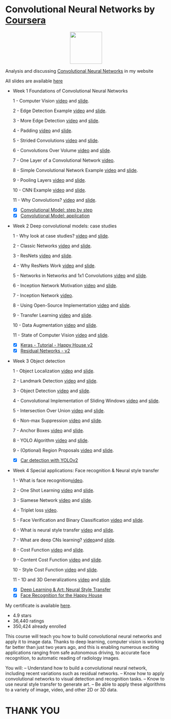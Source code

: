 # Convolutional Neural Networks by [Coursera](https://www.coursera.org/learn/convolutional-neural-networks)

<p align="center"><img width="100" src="https://mindfieldconsulting.com/wp-content/uploads/2018/07/coursera-logo.png" />  </p>

Analysis and discussing [Convolutional Neural Networks](http://www.armanbehnam.com/about-me/education/coursera-cnn/) in my website

All slides are available [here](https://github.com/ArmanBehnam/Courses/tree/master/Coursera/Convolutional%20Neural%20Networks/Slides)

- Week 1 Foundations of Convolutional Neural Networks

  1 - Computer Vision [video](https://www.youtube.com/watch?v=ArPaAX_PhIs&list=PLkDaE6sCZn6Gl29AoE31iwdVwSG-KnDzF&index=1) and [slide](https://github.com/ArmanBehnam/Courses/blob/master/Coursera/Convolutional%20Neural%20Networks/Slides/1%20-%20Computer%20Vision.pdf).
  
  2 - Edge Detection Example [video](https://www.youtube.com/watch?v=XuD4C8vJzEQ&list=PLkDaE6sCZn6Gl29AoE31iwdVwSG-KnDzF&index=2) and [slide](https://github.com/ArmanBehnam/Courses/blob/master/Coursera/Convolutional%20Neural%20Networks/Slides/2%20-%20Edge%20Detection%20Example.pdf).
  
  3 - More Edge Detection [video](https://www.youtube.com/watch?v=am36dePheDc&list=PLkDaE6sCZn6Gl29AoE31iwdVwSG-KnDzF&index=3) and [slide](https://github.com/ArmanBehnam/Courses/blob/master/Coursera/Convolutional%20Neural%20Networks/Slides/3%20-%20More%20Edge%20Detection.pdf).
  
  4 - Padding [video](https://www.youtube.com/watch?v=smHa2442Ah4&list=PLkDaE6sCZn6Gl29AoE31iwdVwSG-KnDzF&index=4) and [slide](https://github.com/ArmanBehnam/Courses/blob/master/Coursera/Convolutional%20Neural%20Networks/Slides/4%20-%20Padding.pdf).
  
  5 - Strided Convolutions [video](https://www.youtube.com/watch?v=tQYZaDn_kSg&list=PLkDaE6sCZn6Gl29AoE31iwdVwSG-KnDzF&index=5) and [slide](https://github.com/ArmanBehnam/Courses/blob/master/Coursera/Convolutional%20Neural%20Networks/Slides/5%20-%20Strided%20Convolutions.pdf).
  
  6 - Convolutions Over Volume [video](https://www.youtube.com/watch?v=KTB_OFoAQcc&list=PLkDaE6sCZn6Gl29AoE31iwdVwSG-KnDzF&index=6) and [slide](https://github.com/ArmanBehnam/Courses/blob/master/Coursera/Convolutional%20Neural%20Networks/Slides/6%20-%20Convolutions%20Over%20Volume.pdf).
  
  7 - One Layer of a Convolutional Network [video](https://www.youtube.com/watch?v=jPOAS7uCODQ&list=PLkDaE6sCZn6Gl29AoE31iwdVwSG-KnDzF&index=7).
  
  8 - Simple Convolutional Network Example [video](https://www.youtube.com/watch?v=3PyJA9AfwSk&list=PLkDaE6sCZn6Gl29AoE31iwdVwSG-KnDzF&index=8) and [slide](https://github.com/ArmanBehnam/Courses/blob/master/Coursera/Convolutional%20Neural%20Networks/Slides/8%20-%20Simple%20Convolutional%20Network%20Example.pdf). 
  
  9 - Pooling Layers [video](https://www.youtube.com/watch?v=8oOgPUO-TBY&list=PLkDaE6sCZn6Gl29AoE31iwdVwSG-KnDzF&index=9) and [slide](https://github.com/ArmanBehnam/Courses/blob/master/Coursera/Convolutional%20Neural%20Networks/Slides/9%20-%20Pooling%20Layers.pdf).
  
  10 - CNN Example [video](https://www.youtube.com/watch?v=bXJx7y51cl0&list=PLkDaE6sCZn6Gl29AoE31iwdVwSG-KnDzF&index=10) and [slide](https://github.com/ArmanBehnam/Courses/blob/master/Coursera/Convolutional%20Neural%20Networks/Slides/10%20-%20CNN%20Example.pdf).
 
  11 - Why Convolutions? [video](https://www.youtube.com/watch?v=ay3zYUeuyhU&list=PLkDaE6sCZn6Gl29AoE31iwdVwSG-KnDzF&index=11) and [slide](https://github.com/ArmanBehnam/Courses/blob/master/Coursera/Convolutional%20Neural%20Networks/Slides/11%20-%20Why%20Convolutions.pdf).
 
  - [x] [Convolutional Model: step by step](https://github.com/ArmanBehnam/Courses/tree/master/Coursera/Convolutional%20Neural%20Networks/Week%201%20PA%201%20Convolution%20model%20-%20Step%20by%20Step%20-%20v2)
  - [x] [Convolutional Model: application](https://github.com/ArmanBehnam/Courses/tree/master/Coursera/Convolutional%20Neural%20Networks/Week%201%20PA%202%20Convolution%20model%20-%20Application%20-%20v1)

- Week 2 Deep convolutional models: case studies

  1 - Why look at case studies? [video](https://www.youtube.com/watch?v=ArPaAX_PhIs&list=PLkDaE6sCZn6Gl29AoE31iwdVwSG-KnDzF&index=1) and [slide](https://github.com/ArmanBehnam/Courses/blob/master/Coursera/Convolutional%20Neural%20Networks/Slides/1%20-%20Computer%20Vision.pdf).
  
  2 - Classic Networks [video](https://www.youtube.com/watch?v=XuD4C8vJzEQ&list=PLkDaE6sCZn6Gl29AoE31iwdVwSG-KnDzF&index=2) and [slide](https://github.com/ArmanBehnam/Courses/blob/master/Coursera/Convolutional%20Neural%20Networks/Slides/2%20-%20Edge%20Detection%20Example.pdf).
  
  3 - ResNets [video](https://www.youtube.com/watch?v=am36dePheDc&list=PLkDaE6sCZn6Gl29AoE31iwdVwSG-KnDzF&index=3) and [slide](https://github.com/ArmanBehnam/Courses/blob/master/Coursera/Convolutional%20Neural%20Networks/Slides/3%20-%20More%20Edge%20Detection.pdf).
  
  4 - Why ResNets Work [video](https://www.youtube.com/watch?v=smHa2442Ah4&list=PLkDaE6sCZn6Gl29AoE31iwdVwSG-KnDzF&index=4) and [slide](https://github.com/ArmanBehnam/Courses/blob/master/Coursera/Convolutional%20Neural%20Networks/Slides/4%20-%20Padding.pdf).
  
  5 - Networks in Networks and 1x1 Convolutions [video](https://www.youtube.com/watch?v=tQYZaDn_kSg&list=PLkDaE6sCZn6Gl29AoE31iwdVwSG-KnDzF&index=5) and [slide](https://github.com/ArmanBehnam/Courses/blob/master/Coursera/Convolutional%20Neural%20Networks/Slides/5%20-%20Strided%20Convolutions.pdf).
  
  6 - Inception Network Motivation [video](https://www.youtube.com/watch?v=KTB_OFoAQcc&list=PLkDaE6sCZn6Gl29AoE31iwdVwSG-KnDzF&index=6) and [slide](https://github.com/ArmanBehnam/Courses/blob/master/Coursera/Convolutional%20Neural%20Networks/Slides/6%20-%20Convolutions%20Over%20Volume.pdf).
  
  7 - Inception Network [video](https://www.youtube.com/watch?v=jPOAS7uCODQ&list=PLkDaE6sCZn6Gl29AoE31iwdVwSG-KnDzF&index=7).
  
  8 - Using Open-Source Implementation [video](https://www.youtube.com/watch?v=3PyJA9AfwSk&list=PLkDaE6sCZn6Gl29AoE31iwdVwSG-KnDzF&index=8) and [slide](https://github.com/ArmanBehnam/Courses/blob/master/Coursera/Convolutional%20Neural%20Networks/Slides/8%20-%20Simple%20Convolutional%20Network%20Example.pdf). 
  
  9 - Transfer Learning [video](https://www.youtube.com/watch?v=8oOgPUO-TBY&list=PLkDaE6sCZn6Gl29AoE31iwdVwSG-KnDzF&index=9) and [slide](https://github.com/ArmanBehnam/Courses/blob/master/Coursera/Convolutional%20Neural%20Networks/Slides/9%20-%20Pooling%20Layers.pdf).
  
  10 - Data Augmentation [video](https://www.youtube.com/watch?v=bXJx7y51cl0&list=PLkDaE6sCZn6Gl29AoE31iwdVwSG-KnDzF&index=10) and [slide](https://github.com/ArmanBehnam/Courses/blob/master/Coursera/Convolutional%20Neural%20Networks/Slides/10%20-%20CNN%20Example.pdf).
 
  11 - State of Computer Vision [video](https://www.youtube.com/watch?v=ay3zYUeuyhU&list=PLkDaE6sCZn6Gl29AoE31iwdVwSG-KnDzF&index=11) and [slide](https://github.com/ArmanBehnam/Courses/blob/master/Coursera/Convolutional%20Neural%20Networks/Slides/11%20-%20Why%20Convolutions.pdf).
  
  - [x] [Keras - Tutorial - Happy House v2](https://github.com/ArmanBehnam/Courses/tree/master/Coursera/Convolutional%20Neural%20Networks/Week%202%20PA%201%20Keras%20-%20Tutorial%20-%20Happy%20House%20v2)
  - [x] [Residual Networks - v2](https://github.com/ArmanBehnam/Courses/tree/master/Coursera/Convolutional%20Neural%20Networks/Week%202%20PA%202%20Residual%20Networks%20-%20v2)
  
- Week 3 Object detection

  1 - Object Localization [video](https://www.youtube.com/watch?v=GSwYGkTfOKk&list=PLkDaE6sCZn6Gl29AoE31iwdVwSG-KnDzF&index=23) and [slide](https://github.com/ArmanBehnam/Courses/blob/master/Coursera/Convolutional%20Neural%20Networks/Slides/24%20-%20Object%20Localization.pdf).
  
  2 - Landmark Detection [video](https://www.youtube.com/watch?v=rRB9iymNy1w&list=PLkDaE6sCZn6Gl29AoE31iwdVwSG-KnDzF&index=24) and [slide](https://github.com/ArmanBehnam/Courses/blob/master/Coursera/Convolutional%20Neural%20Networks/Slides/25%20-%20Landmark%20Detection.pdf).
  
  3 - Object Detection [video](https://www.youtube.com/watch?v=5e5pjeojznk&list=PLkDaE6sCZn6Gl29AoE31iwdVwSG-KnDzF&index=25) and [slide](https://github.com/ArmanBehnam/Courses/blob/master/Coursera/Convolutional%20Neural%20Networks/Slides/26%20-%20Object%20Detection.pdf).
  
  4 - Convolutional Implementation of Sliding Windows [video](https://www.youtube.com/watch?v=XdsmlBGOK-k&list=PLkDaE6sCZn6Gl29AoE31iwdVwSG-KnDzF&index=26) and [slide](https://github.com/ArmanBehnam/Courses/blob/master/Coursera/Convolutional%20Neural%20Networks/Slides/27%20-%20Convolutional%20Implementation%20of%20Sliding%20Windows.pdf).
  
  5 - Intersection Over Union [video](https://www.youtube.com/watch?v=ANIzQ5G-XPE&list=PLkDaE6sCZn6Gl29AoE31iwdVwSG-KnDzF&index=27) and [slide](https://github.com/ArmanBehnam/Courses/blob/master/Coursera/Convolutional%20Neural%20Networks/Slides/29%20-%20Intersection%20Over%20Union.pdf).
  
  6 - Non-max Suppression [video](https://www.youtube.com/watch?v=VAo84c1hQX8&list=PLkDaE6sCZn6Gl29AoE31iwdVwSG-KnDzF&index=28) and [slide](https://github.com/ArmanBehnam/Courses/blob/master/Coursera/Convolutional%20Neural%20Networks/Slides/30%20-%20Non-max%20Suppression.pdf).
  
  7 - Anchor Boxes [video](https://www.youtube.com/watch?v=RTlwl2bv0Tg&list=PLkDaE6sCZn6Gl29AoE31iwdVwSG-KnDzF&index=29) and [slide](https://github.com/ArmanBehnam/Courses/blob/master/Coursera/Convolutional%20Neural%20Networks/Slides/31%20-%20Anchor%20Boxes.pdf).
  
  8 - YOLO Algorithm [video](https://www.youtube.com/watch?v=9s_FpMpdYW8&list=PLkDaE6sCZn6Gl29AoE31iwdVwSG-KnDzF&index=30) and [slide](https://github.com/ArmanBehnam/Courses/blob/master/Coursera/Convolutional%20Neural%20Networks/Slides/32%20-%20YOLO%20Algorithm.pdf). 
  
  9 - (Optional) Region Proposals [video](https://www.youtube.com/watch?v=6ykvU9WuIws&list=PLkDaE6sCZn6Gl29AoE31iwdVwSG-KnDzF&index=31) and [slide](https://github.com/ArmanBehnam/Courses/blob/master/Coursera/Convolutional%20Neural%20Networks/Slides/33%20-%20(Optional)%20Region%20Proposals.pdf).
  

  - [x] [Car detection with YOLOv2](https://github.com/ArmanBehnam/Courses/tree/master/Coursera/Convolutional%20Neural%20Networks/Week%203%20PA%201%20Car%20detection%20with%20YOLOv2)
  
- Week 4 Special applications: Face recognition & Neural style transfer

  1 - What is face recognition[video](https://www.youtube.com/watch?v=-FfMVnwXrZ0&list=PLkDaE6sCZn6Gl29AoE31iwdVwSG-KnDzF&index=32).
 
  2 - One Shot Learning [video](https://www.youtube.com/watch?v=96b_weTZb2w&list=PLkDaE6sCZn6Gl29AoE31iwdVwSG-KnDzF&index=33) and [slide](https://github.com/ArmanBehnam/Courses/blob/master/Coursera/Convolutional%20Neural%20Networks/Slides/36%20-%20Siamese%20Network.pdf).
  
  3 - Siamese Network [video](https://www.youtube.com/watch?v=6jfw8MuKwpI&list=PLkDaE6sCZn6Gl29AoE31iwdVwSG-KnDzF&index=34) and [slide](https://github.com/ArmanBehnam/Courses/blob/master/Coursera/Convolutional%20Neural%20Networks/Slides/3%20-%20More%20Edge%20Detection.pdf).
  
  4 - Triplet loss [video](https://www.youtube.com/watch?v=d2XB5-tuCWU&list=PLkDaE6sCZn6Gl29AoE31iwdVwSG-KnDzF&index=35).
  
  5 - Face Verification and Binary Classification [video](https://www.youtube.com/watch?v=0NSLgoEtdnw&list=PLkDaE6sCZn6Gl29AoE31iwdVwSG-KnDzF&index=36) and [slide](https://github.com/ArmanBehnam/Courses/blob/master/Coursera/Convolutional%20Neural%20Networks/Slides/38%20-%20Face%20Verification%20and%20Binary%20Classification.pdf).
  
  6 - What is neural style transfer [video](https://www.youtube.com/watch?v=R39tWYYKNcI&list=PLkDaE6sCZn6Gl29AoE31iwdVwSG-KnDzF&index=37) and [slide](https://github.com/ArmanBehnam/Courses/blob/master/Coursera/Convolutional%20Neural%20Networks/Slides/39%20-%20What%20is%20neural%20style%20transfer.pdf).
  
  7 - What are deep CNs learning? [video](https://www.youtube.com/watch?v=ChoV5h7tw5A&list=PLkDaE6sCZn6Gl29AoE31iwdVwSG-KnDzF&index=38)and [slide](https://github.com/ArmanBehnam/Courses/blob/master/Coursera/Convolutional%20Neural%20Networks/Slides/40%20-%20What%20are%20deep%20ConvNets%20learning.pdf).
  
  8 - Cost Function [video](https://www.youtube.com/watch?v=xY-DMAJpIP4&list=PLkDaE6sCZn6Gl29AoE31iwdVwSG-KnDzF&index=39) and [slide](https://github.com/ArmanBehnam/Courses/blob/master/Coursera/Convolutional%20Neural%20Networks/Slides/41%20-%20Cost%20Function.pdf). 
  
  9 - Content Cost Function [video](https://www.youtube.com/watch?v=b1I5X3UfEYI&list=PLkDaE6sCZn6Gl29AoE31iwdVwSG-KnDzF&index=40) and [slide](https://github.com/ArmanBehnam/Courses/blob/master/Coursera/Convolutional%20Neural%20Networks/Slides/42%20-%20Content%20Cost%20Function.pdf).
  
  10 - Style Cost Function [video](https://www.youtube.com/watch?v=QgkLfjfGul8&list=PLkDaE6sCZn6Gl29AoE31iwdVwSG-KnDzF&index=41) and [slide](https://github.com/ArmanBehnam/Courses/blob/master/Coursera/Convolutional%20Neural%20Networks/Slides/43%20-%20Style%20Cost%20Function.pdf).
 
  11 - 1D and 3D Generalizations [video](https://www.youtube.com/watch?v=Cn8AtS-9Nwc&list=PLkDaE6sCZn6Gl29AoE31iwdVwSG-KnDzF&index=42) and [slide](https://github.com/ArmanBehnam/Courses/blob/master/Coursera/Convolutional%20Neural%20Networks/Slides/44%20-%201D%20and%203D%20Generalizations.pdf).
  - [x] [Deep Learning & Art: Neural Style Transfer](https://github.com/ArmanBehnam/Courses/tree/master/Coursera/Convolutional%20Neural%20Networks/Week%204%20PA%201%20Art%20generation%20with%20Neural%20Style%20Transfer)
  - [x] [Face Recognition for the Happy House](https://github.com/ArmanBehnam/Courses/tree/master/Coursera/Convolutional%20Neural%20Networks/Week%204%20PA%202%20Face%20Recognition%20for%20the%20Happy%20House)
  
My certificate is available [here](https://github.com/ArmanBehnam/Courses/blob/master/Coursera/Convolutional%20Neural%20Networks/Coursera%2075KS3KPE4EBP.png).

- 4.9 stars
- 36,440 ratings
- 350,424 already enrolled

This course will teach you how to build convolutional neural networks and apply it to image data. Thanks to deep learning, computer vision is working far better than just two years ago, and this is enabling numerous exciting applications ranging from safe autonomous driving, to accurate face recognition, to automatic reading of radiology images.

You will: – Understand how to build a convolutional neural network, including recent variations such as residual networks. – Know how to apply convolutional networks to visual detection and recognition tasks. – Know to use neural style transfer to generate art. – Be able to apply these algorithms to a variety of image, video, and other 2D or 3D data.

# THANK YOU
